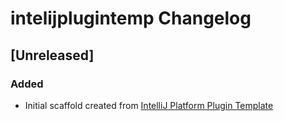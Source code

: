 <!-- Keep a Changelog guide -> https://keepachangelog.com -->

# intelijplugintemp Changelog

## [Unreleased]
### Added
- Initial scaffold created from [IntelliJ Platform Plugin Template](https://github.com/JetBrains/intellij-platform-plugin-template)
